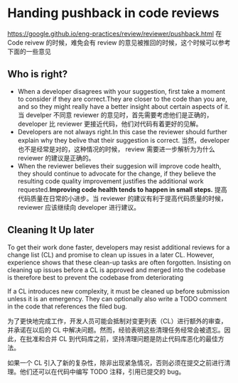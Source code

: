 # Handing pushback in code reviews
https://google.github.io/eng-practices/review/reviewer/pushback.html
在 Code reivew 的时候，难免会有 review 的意见被推回的时候，这个时候可以参考下面的一些意见
## Who is right?
- When a developer disagrees with your suggestion, first take a moment to consider if they are correct.They are closer to the code than you are, and so they might really have a better insight about certain aspects of it.
当 develper 不同意 reviewer 的意见时，首先需要考虑他们是正确的，developer 比 reviewer 更接近代码，他们对代码有着更好的见解。
- Developers are not always right.In this case the reviewer should further explain why they belive that their suggestion is correct.
当然，developer 也不是经常是对的，这种情况的时候， review 需要进一步解析为为什么 reviewer 的建议是正确的。
- When the reviewer believes their suggesion will improve code health, they should continue to advocate for the change, if they believe the resulting code quality improvement justifies the additional work requested.**Improving code health tends to happen in small steps.**
提高代码质量在日常的小进步。当 reviewer 的建议有利于提高代码质量的时候，reviewer 应该继续向 developer 进行建议。

## Cleaning It Up later
To get their work done faster, developers may resist additional reviews for a change list (CL) and promise to clean up issues in a later CL. However, experience shows that these clean-up tasks are often forgotten. Insisting on cleaning up issues before a CL is approved and merged into the codebase is therefore best to prevent the codebase from deteriorating

If a CL introduces new complexity, it must be cleaned up before submission unless it is an emergency. They can optionally also write a TODO comment in the code that references the filed bug.

为了更快地完成工作，开发人员可能会抵制对变更列表（CL）进行额外的审查，并承诺在以后的 CL 中解决问题。然而，经验表明这些清理任务经常会被遗忘。因此，在批准和合并 CL 到代码库之前，坚持清理问题是防止代码库恶化的最佳方法。

如果一个 CL 引入了新的复杂性，除非出现紧急情况，否则必须在提交之前进行清理。他们还可以在代码中编写 TODO 注释，引用已提交的 bug。